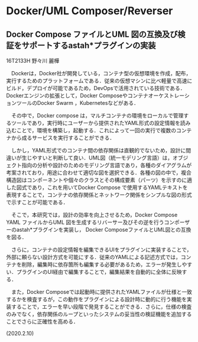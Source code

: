 # Docker/UML Composer/Reverser

## Docker Compose ファイルとUML 図の互換及び検証をサポートするastah*プラグインの実装

16T2133H 野々川 麗樺


　Dockerは，Docker社が開発している，コンテナ型の仮想環境を作成，配布，実行するためのプラットフォームである．従来の仮想マシンに比べ軽量で高速にビルド，デプロイが可能であるため，DevOpsで活用されている技術である．Dockerエンジンの拡張として，Docker ComposeやコンテナオーケストレーションツールのDocker Swarm ，Kubernetesなどがある．

　その中で，Docker compose は，マルチコンテナの環境をローカルで管理するツールであり，実行時にユーザーから提供されたYAML形式の設定情報を読み込むことで，環境を構築し，起動する．これによって一回の実行で複数のコンテナから成るサービスを実行することができる．

　しかし，YAML形式でのコンテナ間の依存関係は直観的でないため，設計に間違いが生じやすいと判断して良い．UML図（統一モデリング言語）は，オブジェクト指向の分析や設計のためのモデリング言語であり，各種のダイアグラムが考案されており，用途に合わせて適切な図を選択できる．各種の図の中で，複合構造図はコンポーネントや個々のクラスとその構成要素（パーツ）を示すのに適した図式であり，これを用いてDocker Compose で使用するYAMLテキストを表現することで，コンテナの依存関係とネットワーク関係をシンプルな図の形式で示すことが可能である．

　そこで，本研究では，設計の効率を向上させるため，Docker Compose YAML ファイルからUML 図を生成するリバーサー及びその逆を行うコンポーザーのastah*プラグインを実装し， Docker ComposeファイルとUML図との互換を図る．

　さらに，コンテナの設定情報を編集できるUIをプラグインに実装することで，外部に頼らない設計方式を可能にする．従来のYAMLによる記述方式では，コンテナを削除，編集時に依存箇所も編集する必要があるため，エラーが発生しやすい．プラグインのUI経由で編集することで，編集結果を自動的に全体に反映する．

　また，Docker Composeでは起動時に提供されたYAMLファイルが仕様と一致するかを検査するが，この動作をプラグインによる設計時に動的に行う機能を実装することで，エラーを早い段階で発見することができる．さらに，仕様の検査のみでなく，依存関係のループといったシステムの妥当性の検証機能を追加することでさらに正確性を高める．

(2020.2.10)
